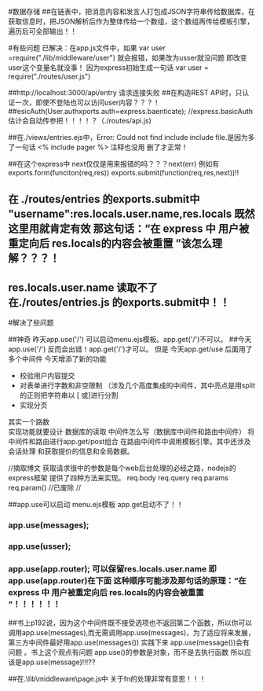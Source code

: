 #数据存储
##在链表中，把消息内容和发言人打包成JSON字符串传给数据库，在获取信息时，把JSON解析后作为整体传给一个数组，这个数组再传给模板引擎，遍历后可全部输出！！

#有些问题
已解决：在app.js文件中，如果 var user =require("./lib/middleware/user")  就会报错，如果改为usser就没问题  即改变user这个变量名就没事！
因为express初始生成一句话  var user = require("./routes/user.js")


##http://localhost:3000/api/entry  请求连接失败
##在构造REST API时，只认证一次，即使不登陆也可以访问user内容？？？！
##esicAuth(User.authxports.auth=express.baenticate);     //express.basicAuth估计会自动传参把！！！！？（./routes/api.js)
 

##在./views/entries.ejs中，Error: Could not find include include file.是因为多了一句话    <% include pager %>  注释也没用  删了才正常！

##在这个express中   next仅仅是用来报错的吗？？？next(err)    例如有  exports.form(funciton(req,res))        exports.submit(function(req,res,next))!!

##  在 ./routes/entries  的exports.submit中    "username":res.locals.user.name,res.locals  既然这里用就肯定有效   那这句话：“在 express 中  用户被重定向后 res.locals的内容会被重置 ”该怎么理解？？？！

## res.locals.user.name 读取不了  在./routes/entries.js 的exports.submit中！！

#解决了些问题

##神奇  昨天app.use('/')  可以启动menu.ejs模板。app.get('/')不可以。
##今天   app.use('/')  反而会出错！app.get('/')才可以。
但是 今天app.get/use   后面用了多个中间件
今天增添了新的功能
* 校验用户内容提交
* 对表单进行字数和非空限制  （涉及几个高度集成的中间件，其中亮点是用split的正则把字符串以 [ 或]进行分割
* 实现分页

其实一个路数  
   实现功能就要设计  数据库的读取  中间件怎么写（数据库中间件和路由中间件）  将中间件和路由进行app.get/post组合  在路由中间件中调用模板引擎。其中还涉及会话处理
   和获取提价的信息和全局数据。

//摘取博文
获取请求很中的参数是每个web后台处理的必经之路，nodejs的 express框架 提供了四种方法来实现。
req.body
req.query
req.params
req.param()       //已废除
//



##app.use可以启动 menu.ejs模板   app.get启动不了！！
###              app.use(messages);
###             app.use(usser);
###            app.use(app.router);  可以保留res.locals.user.name   即app.use(app.router)在下面   这种顺序可能涉及那句话的原理：“在 express 中  用户被重定向后 res.locals的内容会被重置 ”！！！！！！

##书上p192说，因为这个中间件既不接受选项也不返回第二个函数，所以你可以调用app.use(messages),而无需调用app.use(messages)，为了适应将来发展，第三方中间件最好用app.use(messages())   实践下来  app.use(message())会有问题  。书上这个观点有问题  app.use()的参数是对象，而不是去执行函数  所以应该是app.use(message)!!!??


##在.\lib\middleware\page.js中  关于fn的处理非常有意思！！！